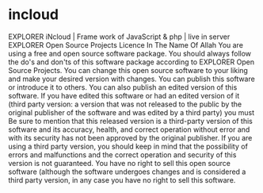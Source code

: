 # incloud
EXPLORER iNcloud | Frame work of JavaScript &amp; php | live in server 
EXPLORER Open Source Projects Licence
In The Name Of Allah
You are using a free and open source software package.
You should always follow the do's and don'ts of this software package according to EXPLORER Open Source Projects.
You can change this open source software to your liking and make your desired version with changes.
You can publish this software or introduce it to others.
You can also publish an edited version of this software.
If you have edited this software or had an edited version of it (third party version: a version that was not released to the public by the original publisher of the software and was edited by a third party) you must Be sure to mention that this released version is a third-party version of this software and its accuracy, health, and correct operation without error and with its security has not been approved by the original publisher.
If you are using a third party version, you should keep in mind that the possibility of errors and malfunctions and the correct operation and security of this version is not guaranteed.
You have no right to sell this open source software (although the software undergoes changes and is considered a third party version, in any case you have no right to sell this software.


